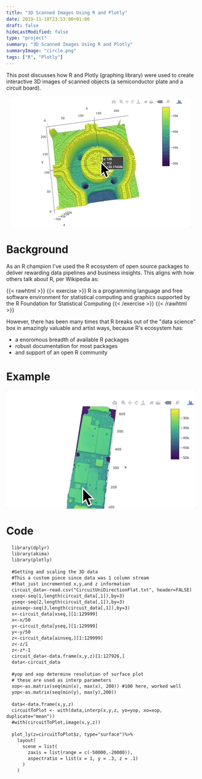 ```yaml
---
title: "3D Scanned Images Using R and Plotly"
date: 2019-11-18T23:53:00+01:00
draft: false
hideLastModified: false
type: "project"
summary: "3D Scanned Images Using R and Plotly"
summaryImage: "circle.png"
tags: ["R", "Plotly"]
---
```


This post discusses how R and Plotly (graphing library) were used to create interactive 3D images of scanned objects (a semiconductor plate and a circuit board).

<center><img src="Chuck_V8.gif" alt="3D Interactive Chuck"></center>

# Background 

As an R champion I've used the R ecosystem of open source packages to deliver rewarding data pipelines and  business insights. This aligns with how others talk about R, per Wikipedia as:

{{< rawhtml >}}
{{< exercise >}}
R is a programming language and free software environment for statistical computing and graphics supported by the R Foundation for Statistical Computing
{{< /exercise >}}
{{< /rawhtml >}}

However, there has been many times that R breaks out of the "data science" box in amazingly valuable and artist ways, because R's ecosystem has:

 - a enoromous breadth of available R packages
 - robust documentation for most packages
 - and support of an open R community 

# Example

<img src="Board_V3.gif" alt="3D Interactive Board">


# Code
```{r setup, include=FALSE}
  library(dplyr)
  library(akima)
  library(plotly)
  
  #Getting and scaling the 3D data
  #This a custom piece since data was 1 column stream
  #that just incremented x,y,and z information
  circuit_data<-read.csv("CircuitUniDirectionFlat.txt", header=FALSE)
  xseq<-seq(1,length(circuit_data[,1]),by=3)
  yseq<-seq(2,length(circuit_data[,1]),by=3)
  ainseq<-seq(3,length(circuit_data[,1]),by=3)
  x<-circuit_data[xseq,][1:129999]
  x<-x/50
  y<-circuit_data[yseq,][1:129999]
  y<-y/50
  z<-circuit_data[ainseq,][1:129999]
  z<-z/1
  z<-z*-1
  circuit_data<-data.frame(x,y,z)[1:127926,]
  data<-circuit_data
  
  #yop and xop determine resolution of surface plot
  # these are used as interp parameters
  xop<-as.matrix(seq(min(x), max(x), 200)) #100 here, worked well
  yop<-as.matrix(seq(min(y), max(y),200))
  
  data<-data.frame(x,y,z)
  circuitToPlot <- with(data,interp(x,y,z, yo=yop, xo=xop, duplicate="mean"))
  #with(circuitToPlot,image(x,y,z))
  
  plot_ly(z=circuitToPlot$z, type="surface")%>% 
    layout(
      scene = list(
        zaxis = list(range = c(-50000,-20000)),
        aspectratio = list(x = 1, y = .3, z = .1)
      )
    )
  ```














